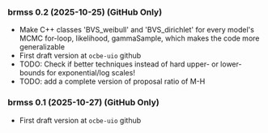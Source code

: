 <div style="text-align: left;">

### brmss 0.2 (2025-10-25) (GitHub Only)

* Make C++ classes 'BVS_weibull' and 'BVS_dirichlet' for every model's MCMC for-loop, likelihood, gammaSample, which makes the code more generalizable
* First draft version at `ocbe-uio` github
* TODO: Check if better techniques instead of hard upper- or lower-bounds for exponential/log scales!
* TODO: add a complete version of proposal ratio of M-H

### brmss 0.1 (2025-10-27) (GitHub Only)

* First draft version at `ocbe-uio` github

</div>